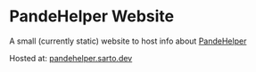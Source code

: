 # PandeHelper Website

A small (currently static) website to host info about [PandeHelper](https://github.com/SartoRiccardo/pandehelper-bot)

Hosted at: [pandehelper.sarto.dev](https://pandehelper.sarto.dev)
